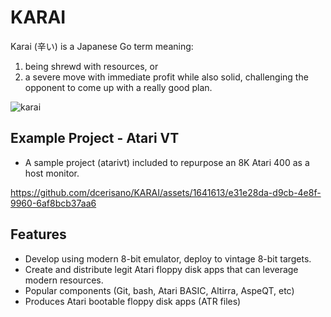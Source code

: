 # KARAI 
Karai (辛い) is a Japanese Go term meaning:
  1) being shrewd with resources, or
  2) a severe move with immediate profit while also solid, challenging the opponent to come up with a really good plan.

![karai](https://github.com/dcerisano/KARAI/assets/1641613/b21c123c-2059-4d54-b0e1-69c76d53f63e)


## Example Project - Atari VT
- A sample project (atarivt) included to repurpose an 8K Atari 400 as a host monitor.
  
https://github.com/dcerisano/KARAI/assets/1641613/e31e28da-d9cb-4e8f-9960-6af8bcb37aa6

## Features
- Develop using modern 8-bit emulator, deploy to vintage 8-bit targets.
- Create and distribute legit Atari floppy disk apps that can leverage modern resources.
- Popular components (Git, bash, Atari BASIC, Altirra, AspeQT, etc)
- Produces Atari bootable floppy disk apps (ATR files)
  


